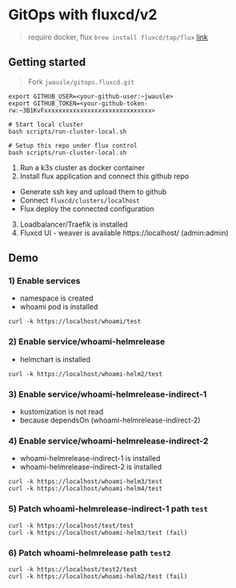# GitOps with fluxcd/v2

> require docker, flux `brew install fluxcd/tap/flux` [link](https://fluxcd.io/docs/installation/)

## Getting started

> Fork `jwausle/gitops.fluxcd.git`

```
export GITHUB_USER=<your-github-user:~jwausle>
export GITHUB_TOKEN=<your-github-token-rw:~3B1KvFxxxxxxxxxxxxxxxxxxxxxxxxxxxxxx>

# Start local cluster
bash scripts/run-cluster-local.sh

# Setup this repo under flux control
bash scripts/run-cluster-local.sh
```

1. Run a k3s cluster as docker container
2. Install flux application and connect this github repo
 * Generate ssh key and upload them to github
 * Connect `fluxcd/clusters/localhost`
 * Flux deploy the connected configuration
3. Loadbalancer/Traefik is installed
4. Fluxcd UI - weaver is available https://localhost/ (admin:admin)


## Demo

### 1) Enable services

* namespace is created
* whoami pod is installed

```
curl -k https://localhost/whoami/test
```

### 2) Enable service/whoami-helmrelease

* helmchart is installed

```
curl -k https://localhost/whoami-helm2/test
```

### 3) Enable service/whoami-helmrelease-indirect-1

* kustomization is not read
* because dependsOn (whoami-helmrelease-indirect-2)

### 4) Enable service/whoami-helmrelease-indirect-2

* whoami-helmrelease-indirect-1 is installed
* whoami-helmrelease-indirect-2 is installed

```
curl -k https://localhost/whoami-helm3/test
curl -k https://localhost/whoami-helm4/test
```

### 5) Patch whoami-helmrelease-indirect-1 path `test`

```
curl -k https://localhost/test/test
curl -k https://localhost/whoami-helm3/test (fail)
```

### 6) Patch whoami-helmrelease path `test2`

```
curl -k https://localhost/test2/test
curl -k https://localhost/whoami-helm2/test (fail)
```
